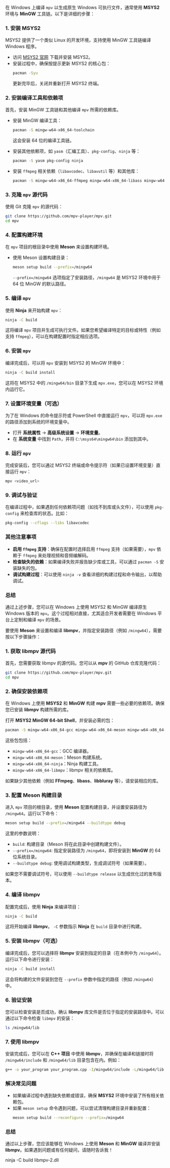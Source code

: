 在 Windows 上编译 `mpv` 以生成原生 Windows 可执行文件，通常使用 **MSYS2** 环境与 **MinGW** 工具链。以下是详细的步骤：

### 1. 安装 MSYS2
MSYS2 提供了一个类似 Linux 的开发环境，支持使用 MinGW 工具链编译 Windows 程序。

- 访问 [MSYS2 官网](https://www.msys2.org/) 下载并安装 MSYS2。
- 安装过程中，确保按提示更新 MSYS2 的核心包：
  ```bash
  pacman -Syu
  ```
  更新完毕后，关闭并重新打开 MSYS2 终端。

### 2. 安装编译工具和依赖项
首先，安装 MinGW 工具链和其他编译 `mpv` 所需的依赖库。

- 安装 MinGW 编译工具：
  ```bash
  pacman -S mingw-w64-x86_64-toolchain
  ```
  这会安装 64 位的编译工具链。

- 安装其他依赖项，如 `yasm`（汇编工具）、`pkg-config`、`ninja` 等：
  ```bash
  pacman -S yasm pkg-config ninja
  ```

- 安装 `ffmpeg` 相关依赖（`libavcodec`、`libavutil` 等）和其他库：
  ```bash
  pacman -S mingw-w64-x86_64-ffmpeg mingw-w64-x86_64-libass mingw-w64-x86_64-fontconfig mingw-w64-x86_64-freetype
  ```

### 3. 克隆 `mpv` 源代码
使用 Git 克隆 `mpv` 的源代码：

```bash
git clone https://github.com/mpv-player/mpv.git
cd mpv
```

### 4. 配置构建环境
在 `mpv` 项目的根目录中使用 **Meson** 来设置构建环境。

- 使用 Meson 设置构建目录：
  ```bash
  meson setup build --prefix=/mingw64
  ```

  `--prefix=/mingw64` 选项指定了安装路径，`/mingw64` 是 MSYS2 环境中用于 64 位 MinGW 的默认路径。

### 5. 编译 `mpv`
使用 **Ninja** 来开始构建 `mpv`：

```bash
ninja -C build
```

这将编译 `mpv` 项目并生成可执行文件。如果您希望编译特定的目标或特性（例如支持 `ffmpeg`），可以在构建配置时指定相应选项。

### 6. 安装 `mpv`
编译完成后，可以将 `mpv` 安装到 MSYS2 的 MinGW 环境中：

```bash
ninja -C build install
```

这将在 MSYS2 中的 `/mingw64/bin` 目录下生成 `mpv.exe`，您可以在 MSYS2 环境内运行它。

### 7. 设置环境变量（可选）
为了在 Windows 的命令提示符或 PowerShell 中直接运行 `mpv`，可以将 `mpv.exe` 的路径添加到系统的环境变量中。

- 打开 **系统属性** -> **高级系统设置** -> **环境变量**。
- 在 **系统变量** 中找到 `Path`，并将 `C:\msys64\mingw64\bin` 添加到其中。

### 8. 运行 `mpv`
完成安装后，您可以通过 MSYS2 终端或命令提示符（如果已设置环境变量）直接运行 `mpv`：

```bash
mpv <video_url>
```

### 9. 调试与验证
在编译过程中，如果遇到任何依赖项问题（如找不到库或头文件），可以使用 `pkg-config` 来检查库的状态。比如：
```bash
pkg-config --cflags --libs libavcodec
```

### 其他注意事项
- **启用 `ffmpeg` 支持**：确保在配置时选择启用 `ffmpeg` 支持（如果需要），`mpv` 依赖于 `ffmpeg` 来处理视频和音频编解码。
- **检查缺失的依赖**：如果编译失败并报告缺少库或工具，可以通过 `pacman -S` 安装缺失的包。
- **调试构建过程**：可以使用 `ninja -v` 查看详细的构建过程和命令输出，以帮助调试。

### 总结
通过上述步骤，您可以在 Windows 上使用 MSYS2 和 MinGW 编译原生 Windows 版本的 `mpv`。这个过程相对直接，尤其适合开发者需要在 Windows 平台上定制和编译 `mpv` 的场景。




要使用 **Meson** 来设置和编译 **libmpv**，并指定安装路径（例如 `/mingw64`），需要按以下步骤操作：

### 1. 获取 libmpv 源代码

首先，您需要获取 libmpv 的源代码。您可以从 **mpv** 的 GitHub 仓库克隆代码：

```bash
git clone https://github.com/mpv-player/mpv.git
cd mpv
```

### 2. 确保安装依赖项

在 Windows 上使用 **MSYS2** 和 **MinGW** 构建 **mpv** 需要一些必要的依赖项。确保您已安装 **libmpv** 构建所需的库。

打开 **MSYS2 MinGW 64-bit Shell**，并安装必需的包：

```bash
pacman -S mingw-w64-x86_64-gcc mingw-w64-x86_64-meson mingw-w64-x86_64-ninja mingw-w64-x86_64-libmpv
```

这些包包括：

- `mingw-w64-x86_64-gcc`：GCC 编译器。
- `mingw-w64-x86_64-meson`：Meson 构建系统。
- `mingw-w64-x86_64-ninja`：Ninja 构建工具。
- `mingw-w64-x86_64-libmpv`：libmpv 相关的依赖库。

如果缺少其他依赖（例如 **FFmpeg**、**libass**、**libbluray** 等），请安装相应的库。

### 3. 配置 Meson 构建目录

进入 `mpv` 项目的根目录，使用 **Meson** 配置构建目录，并设置安装路径为 `/mingw64`。运行以下命令：

```bash
meson setup build --prefix=/mingw64 --buildtype debug
```

这里的参数说明：

- `build`: 构建目录（Meson 将在此目录中创建构建文件）。
- `--prefix=/mingw64`: 指定安装路径为 `/mingw64`，即将安装到 **MinGW** 的 64 位系统目录。
- `--buildtype debug`: 使用调试构建类型，生成调试符号（如果需要）。

如果您不需要调试符号，可以使用 `--buildtype release` 以生成优化过的发布版本。

### 4. 编译 libmpv

配置完成后，使用 **Ninja** 来编译项目：

```bash
ninja -C build
```

这将开始编译 **libmpv**。 `-C` 参数指示 **Ninja** 在 `build` 目录中进行构建。

### 5. 安装 libmpv（可选）

编译完成后，您可以选择将 **libmpv** 安装到指定的目录（在本例中为 `/mingw64`）。运行以下命令进行安装：

```bash
ninja -C build install
```

这会将构建的文件安装到您在 `--prefix` 参数中指定的路径（例如 `/mingw64`）中。

### 6. 验证安装

您可以检查安装是否成功，确认 **libmpv** 库文件是否位于指定的安装路径中。可以通过以下命令检查 `libmpv` 的安装：

```bash
ls /mingw64/lib
```

### 7. 使用 libmpv

安装完成后，您可以在 **C++ 项目** 中使用 **libmpv**，并确保在编译和链接时将 `/mingw64/include` 和 `/mingw64/lib` 目录包含在内。例如：

```bash
g++ -o your_program your_program.cpp -I/mingw64/include -L/mingw64/lib -lmpv
```

### 解决常见问题

- 如果编译过程中遇到缺失依赖或错误，确保 **MSYS2** 环境中安装了所有相关依赖包。
- 如果 `meson setup` 命令遇到问题，可以尝试清理构建目录并重新配置：
  ```bash
  meson setup build --reconfigure --prefix=/mingw64
  ```

### 总结

通过以上步骤，您应该能够在 Windows 上使用 **Meson** 和 **MinGW** 编译并安装 **libmpv**。如果遇到问题或有任何疑问，请随时告诉我！



ninja -C build libmpv-2.dll
